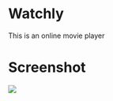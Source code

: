 # Watchly
This is an online movie player

# Screenshot

<a href="https://watchly.000webhostapp.com">
  <img src="https://github.com/mostafamahmoudabdelaleem/Watchly/raw/master/img/watchly.png"/>
</a>
